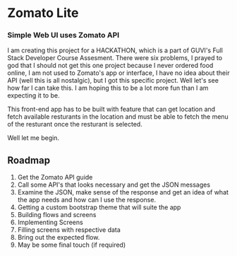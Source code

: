 # Zomato Lite
### Simple Web UI uses Zomato API

I am creating this project for a HACKATHON, which is a part of GUVI's Full Stack Developer Course Assesment. There were six problems, I prayed to god that I should not get this one project because I never ordered food online, I am not used to Zomato's app or interface, I have no idea about their API (well this is all nostalgic), but I got this specific project. Well let's see how far I can take this. I am hoping this to be a lot more fun than I am expecting it to be.

This front-end app has to be built with feature that can get location and fetch available resturants in the location and must be able to fetch the menu of the resturant once the resturant is selected.

Well let me begin.

Roadmap
-------

1. Get the Zomato API guide
2. Call some API's that looks necessary and get the JSON messages
3. Examine the JSON, make sense of the response and get an idea of what the app needs and how can I use the response.
4. Getting a custom bootstrap theme that will suite the app
5. Building flows and screens
6. Implementing Screens
7. Filling screens with respective data
8. Bring out the expected flow.
9. May be some final touch (if required)
